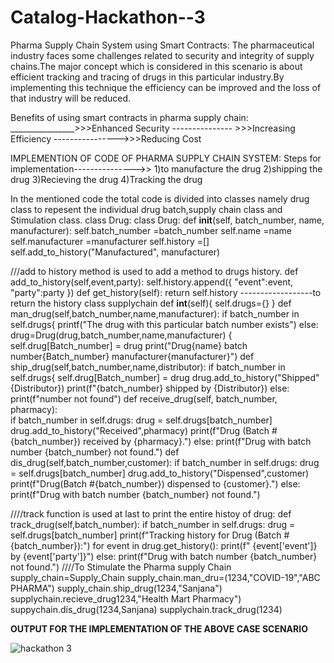 # Catalog-Hackathon--3

Pharma Supply Chain System using Smart Contracts:
The pharmaceutical industry faces some challenges related to security and integrity of supply chains.The major concept which is considered in this scenario is about efficient tracking and tracing of drugs in this particular industry.By implementing this technique the efficiency can be improved and the loss of that industry will be reduced.

Benefits of using smart contracts in pharma supply chain:
________________>>>Enhanced Security
--------------- >>>Increasing Efficiency
---------------->>>Reducing Cost

IMPLEMENTION OF CODE OF PHARMA SUPPLY CHAIN SYSTEM:
Steps for implementation--------------->> 1)to manufacture the drug
2)shipping the drug
3)Recieving the drug
4)Tracking the drug

In the mentioned code the total code is divided into classes namely drug class to repesent the individual drug batch,supply chain class and Stimulation class.
class Drug:
      class Drug:
    def __init__(self, batch_number, name, manufacturer):
        self.batch_number =batch_number
        self.name =name
        self.manufacturer =manufacturer
        self.history =[]
        self.add_to_history("Manufactured", manufacturer)


///add to history method is used to add a method to drugs history.
        def add_to_history(self,event,party):
        self.history.append({
            "event":event,
            "party":party
        })
        def get_history(self):
        return self.history                    ------------------to return the history
        class supplychain
        def __int__(self){
        self.drugs={}
}
def man_drug(self,batch_number,name,manufacturer):
    if batch_number in self.drugs{
    printf("The drug with this particular batch number exists")
    else:
     drug=Drug(drug,batch_number,name,manufacturer) {
     self.drug[Batch_number] = drug
     print("Drug{name} batch number{Batch_number} manufacturer{manufacturer}")
def ship_drug(self,batch_number,name,distributor):
   if batch_number in self.drugs{
   self.drug[Batch_number] = drug
   drug.add_to_history("Shipped"{Distributor})
   print(f"{batch_number} shipped by {Distributor})
   else:
   print(f"number not found")
 def receive_drug(self, batch_number, pharmacy):              
        if batch_number in self.drugs:
            drug = self.drugs[batch_number]
            drug.add_to_history("Received",pharmacy)
            print(f"Drug (Batch #{batch_number}) received by {pharmacy}.")
        else:
            print(f"Drug with batch number {batch_number} not found.")
    def dis_drug(self,batch_number,customer):
        if batch_number in self.drugs:
            drug = self.drugs[batch_number]
            drug.add_to_history("Dispensed",customer)
            print(f"Drug(Batch #{batch_number}) dispensed to {customer}.")
        else:
            print(f"Drug with batch number {batch_number} not found.")
    
////track function is used at last to print the entire histoy of drug:
       def track_drug(self,batch_number):
        if batch_number in self.drugs:
            drug = self.drugs[batch_number]
            print(f"Tracking history for Drug (Batch #{batch_number}):")
            for event in drug.get_history():
                print(f" {event['event']} by {event['party']}")
        else:
            print(f"Drug with batch number {batch_number} not found.")
 ////To Stimulate the Pharma supply Chain
       supply_chain=Supply_Chain
       supply_chain.man_dru=(1234,"COVID-19","ABC PHARMA")
       supply_chain.ship_drug(1234,"Sanjana")
       supplychain.recieve_drug1234,"Health Mart Pharmacy")
       suppychain.dis_drug(1234,Sanjana)
       supplychain.track_drug(1234)

****OUTPUT FOR THE IMPLEMENTATION OF THE ABOVE CASE SCENARIO****


![hackathon 3](https://github.com/user-attachments/assets/79a54cc2-b6b4-4c39-b6a6-8e75a131d6f5)













  

   




   

   




     











  




        


































